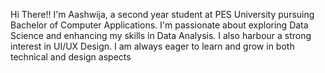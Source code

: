 Hi There!!
I'm Aashwija, a second year student at PES University pursuing Bachelor of Computer Applications. I'm passionate about exploring Data Science and enhancing my skills in Data Analysis. I also harbour a strong interest in UI/UX Design. I am always eager to learn and grow in both technical and design aspects

